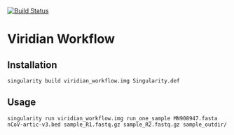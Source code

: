 [![Build Status](https://www.travis-ci.com/iqbal-lab-org/viridian_workflow.svg?branch=master)](https://www.travis-ci.com/iqbal-lab-org/viridian_workflow)
# Viridian Workflow

## Installation

```
singularity build viridian_workflow.img Singularity.def
```

## Usage

```
singularity run viridian_workflow.img run_one_sample MN908947.fasta nCoV-artic-v3.bed sample_R1.fastq.gz sample_R2.fastq.gz sample_outdir/
```

